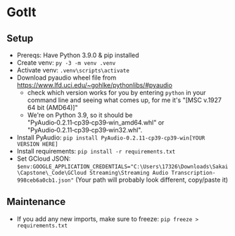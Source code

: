 # GotIt

## Setup

- Prereqs: Have Python 3.9.0 & pip installed
- Create venv: `py -3 -m venv .venv`
- Activate venv: `.venv\scripts\activate`
- Download pyaudio wheel file from <https://www.lfd.uci.edu/~gohlke/pythonlibs/#pyaudio>
  - check which version works for you by entering `python` in your command line and seeing what comes up, for me it's "[MSC v.1927 64 bit (AMD64)]"
  - We're on Python 3.9, so it should be "PyAudio‑0.2.11‑cp39‑cp39‑win_amd64.whl" or "PyAudio‑0.2.11‑cp39‑cp39‑win32.whl".
- Install PyAudio: `pip install PyAudio‑0.2.11‑cp39‑cp39‑win[YOUR VERSION HERE]`
- Install requirements: `pip install -r requirements.txt`
- Set GCloud JSON: `$env:GOOGLE_APPLICATION_CREDENTIALS="C:\Users\17326\Downloads\Sakai\Capstone\_Code\GCloud Streaming\Streaming Audio Transcription-998ceb6a0cb1.json"` (Your path will probably look different, copy/paste it)

## Maintenance

- If you add any new imports, make sure to freeze: `pip freeze > requirements.txt`
